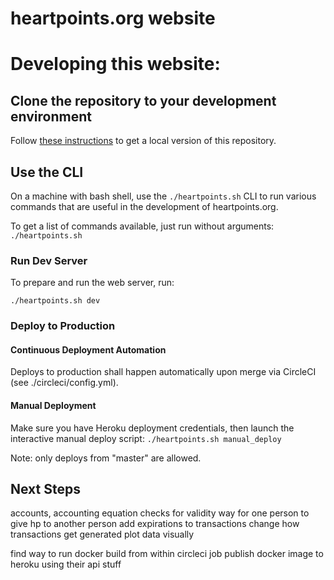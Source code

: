 heartpoints.org website
==================================

# Developing this website:

## Clone the repository to your development environment

Follow [these instructions](https://help.github.com/articles/fork-a-repo/)
to get a local version of this repository.

## Use the CLI

On a machine with bash shell, use the `./heartpoints.sh` CLI to run various commands that are useful
in the development of heartpoints.org.

To get a list of commands available, just run without arguments: `./heartpoints.sh`

### Run Dev Server

To prepare and run the web server, run:

    ./heartpoints.sh dev

### Deploy to Production

#### Continuous Deployment Automation

Deploys to production shall happen automatically upon merge via CircleCI
(see ./circleci/config.yml).

#### Manual Deployment

Make sure you have Heroku deployment credentials, then launch the interactive
manual deploy script: `./heartpoints.sh manual_deploy`

Note: only deploys from "master"
are allowed.

## Next Steps

accounts, accounting equation checks for validity
way for one person to give hp to another person
add expirations to transactions
change how transactions get generated
plot data visually

find way to run docker build from within circleci job
publish docker image to heroku using their api stuff

